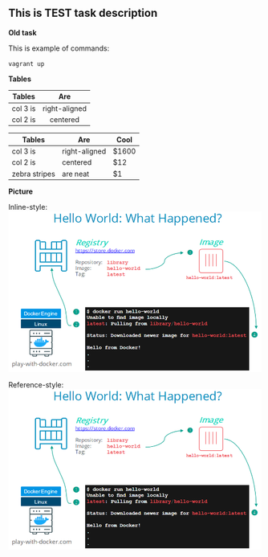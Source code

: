 
## This is TEST task description

**Old task**

This is example of commands:
```
vagrant up
```

**Tables**

| Tables        | Are           | 
| ------------- |:-------------:| 
| col 3 is      | right-aligned | 
| col 2 is      | centered      | 


| Tables        | Are           | Cool  |
| ------------- | ------------- | ----- |
| col 3 is      | right-aligned | $1600 |
| col 2 is      | centered      |   $12 |
| zebra stripes | are neat      |    $1 |


**Picture**

Inline-style: 
![This is Inline style](https://github.com/propalparolnapervom/OVERALL/blob/master/Pictures/test.PNG "Just example of Inline style")



Reference-style: 
![This is Reference style][xburser_logo]

[xburser_logo]: https://github.com/propalparolnapervom/OVERALL/blob/master/Pictures/test.PNG "Same, but Reference style"




